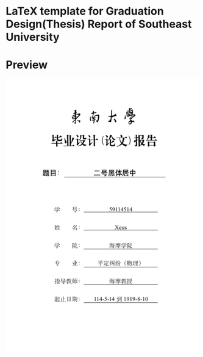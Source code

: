 # LaTeX template for Graduation Design(Thesis) Report of Southeast University

# Preview

![](figures/preview.png)